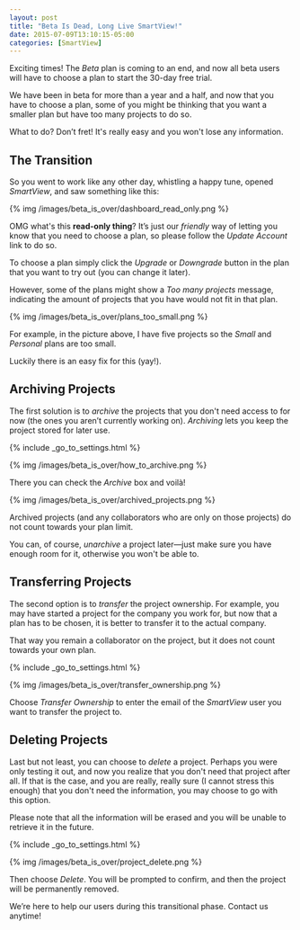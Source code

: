 ```yaml
---
layout: post
title: "Beta Is Dead, Long Live SmartView!"
date: 2015-07-09T13:10:15-05:00
categories: [SmartView]
---
```


Exciting times! The _Beta_ plan is coming to an end, and now all beta users will have to choose a plan to start the 30-day free trial.

We have been in beta for more than a year and a half, and now that you have to choose a plan, some of you might be thinking that you want a smaller plan but have too many projects to do so.

What to do? Don’t fret! It's really easy and you won't lose any information.

<!-- more -->

## The Transition

So you went to work like any other day, whistling a happy tune, opened _SmartView_, and saw something like this:

{% img /images/beta_is_over/dashboard_read_only.png %}

OMG what's this **read-only thing**? It’s just our _friendly_ way of letting you know that you need to choose a plan, so please follow the _Update Account_ link to do so.

To choose a plan simply click the _Upgrade_ or _Downgrade_ button in the plan that you want to try out (you can change it later).

However, some of the plans might show a _Too many projects_ message, indicating the amount of projects that you have would not fit in that plan. 

{% img /images/beta_is_over/plans_too_small.png %}

For example, in the picture above, I have five projects so the _Small_ and _Personal_ plans are too small.

Luckily there is an easy fix for this (yay!).

## Archiving Projects

The first solution is to _archive_ the projects that you don't need access to for now (the ones you aren’t currently working on). _Archiving_ lets you keep the project stored for later use.

{% include _go_to_settings.html %}

{% img /images/beta_is_over/how_to_archive.png %}

There you can check the _Archive_ box and voilà!

{% img /images/beta_is_over/archived_projects.png %}

Archived projects (and any collaborators who are only on those projects) do not count towards your plan limit.

You can, of course, _unarchive_ a project later—just make sure you have enough room for it, otherwise you won't be able to.

## Transferring Projects

The second option is to _transfer_ the project ownership. For example, you may have started a project for the company you work for, but now that a plan has to be chosen, it is better to transfer it to the actual company.

That way you remain a collaborator on the project, but it does not count towards your own plan.

{% include _go_to_settings.html %}

{% img /images/beta_is_over/transfer_ownership.png %}

Choose _Transfer Ownership_ to enter the email of the _SmartView_ user you want to transfer the project to.

## Deleting Projects

Last but not least, you can choose to _delete_ a project. Perhaps you were only testing it out, and now you realize that you don't need that project after all. If that is the case, and you are really, really sure (I cannot stress this enough) that you don't need the information, you may choose to go with this option.

Please note that all the information will be erased and you will be unable to retrieve it in the future. 

{% include _go_to_settings.html %} 

{% img /images/beta_is_over/project_delete.png %}

Then choose _Delete_. You will be prompted to confirm, and then the project will be permanently removed.

We’re here to help our users during this transitional phase. Contact us anytime!


